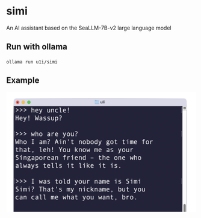 # simi
An AI assistant based on the SeaLLM-7B-v2 large language model


## Run with ollama

`ollama run u1i/simi`

## Example

![](simi.png)
